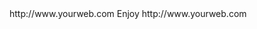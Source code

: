<? xml version="1.0" ?>
<rss version="2.0">
<channel>
<title>*Freemedia News*</title>
<description></description>
<link>http://www.yourweb.com</link>
<item>
<title>****** UPDATE SERVER Online for Ultimate build only ****** Please install your device buffer settings after update******</title>
<description> Enjoy </description>
<link>http://www.yourweb.com</link>
</channel>
</rss>
